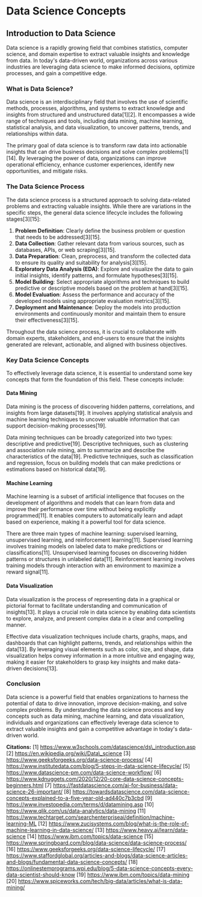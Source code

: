 # Data Science Concepts

## Introduction to Data Science

Data science is a rapidly growing field that combines statistics, computer science, and domain expertise to extract valuable insights and knowledge from data. In today's data-driven world, organizations across various industries are leveraging data science to make informed decisions, optimize processes, and gain a competitive edge.

### What is Data Science?

Data science is an interdisciplinary field that involves the use of scientific methods, processes, algorithms, and systems to extract knowledge and insights from structured and unstructured data\[1]\[2]. It encompasses a wide range of techniques and tools, including data mining, machine learning, statistical analysis, and data visualization, to uncover patterns, trends, and relationships within data.

The primary goal of data science is to transform raw data into actionable insights that can drive business decisions and solve complex problems\[1]\[14]. By leveraging the power of data, organizations can improve operational efficiency, enhance customer experiences, identify new opportunities, and mitigate risks.

### The Data Science Process

The data science process is a structured approach to solving data-related problems and extracting valuable insights. While there are variations in the specific steps, the general data science lifecycle includes the following stages\[3]\[15]:

1. **Problem Definition**: Clearly define the business problem or question that needs to be addressed\[3]\[15].
2. **Data Collection**: Gather relevant data from various sources, such as databases, APIs, or web scraping\[3]\[15].
3. **Data Preparation**: Clean, preprocess, and transform the collected data to ensure its quality and suitability for analysis\[3]\[15].
4. **Exploratory Data Analysis (EDA)**: Explore and visualize the data to gain initial insights, identify patterns, and formulate hypotheses\[3]\[15].
5. **Model Building**: Select appropriate algorithms and techniques to build predictive or descriptive models based on the problem at hand\[3]\[15].
6. **Model Evaluation**: Assess the performance and accuracy of the developed models using appropriate evaluation metrics\[3]\[15].
7. **Deployment and Maintenance**: Deploy the models into production environments and continuously monitor and maintain them to ensure their effectiveness\[3]\[15].

Throughout the data science process, it is crucial to collaborate with domain experts, stakeholders, and end-users to ensure that the insights generated are relevant, actionable, and aligned with business objectives.

### Key Data Science Concepts

To effectively leverage data science, it is essential to understand some key concepts that form the foundation of this field. These concepts include:

#### Data Mining

Data mining is the process of discovering hidden patterns, correlations, and insights from large datasets\[19]. It involves applying statistical analysis and machine learning techniques to uncover valuable information that can support decision-making processes\[19].

Data mining techniques can be broadly categorized into two types: descriptive and predictive\[19]. Descriptive techniques, such as clustering and association rule mining, aim to summarize and describe the characteristics of the data\[19]. Predictive techniques, such as classification and regression, focus on building models that can make predictions or estimations based on historical data\[19].

#### Machine Learning

Machine learning is a subset of artificial intelligence that focuses on the development of algorithms and models that can learn from data and improve their performance over time without being explicitly programmed\[11]. It enables computers to automatically learn and adapt based on experience, making it a powerful tool for data science.

There are three main types of machine learning: supervised learning, unsupervised learning, and reinforcement learning\[11]. Supervised learning involves training models on labeled data to make predictions or classifications\[11]. Unsupervised learning focuses on discovering hidden patterns or structures in unlabeled data\[11]. Reinforcement learning involves training models through interaction with an environment to maximize a reward signal\[11].

#### Data Visualization

Data visualization is the process of representing data in a graphical or pictorial format to facilitate understanding and communication of insights\[13]. It plays a crucial role in data science by enabling data scientists to explore, analyze, and present complex data in a clear and compelling manner.

Effective data visualization techniques include charts, graphs, maps, and dashboards that can highlight patterns, trends, and relationships within the data\[13]. By leveraging visual elements such as color, size, and shape, data visualization helps convey information in a more intuitive and engaging way, making it easier for stakeholders to grasp key insights and make data-driven decisions\[13].

### Conclusion

Data science is a powerful field that enables organizations to harness the potential of data to drive innovation, improve decision-making, and solve complex problems. By understanding the data science process and key concepts such as data mining, machine learning, and data visualization, individuals and organizations can effectively leverage data science to extract valuable insights and gain a competitive advantage in today's data-driven world.

**Citations:** \[1] https://www.w3schools.com/datascience/ds\_introduction.asp \[2] https://en.wikipedia.org/wiki/Data\_science \[3] https://www.geeksforgeeks.org/data-science-process/ \[4] https://www.institutedata.com/blog/5-steps-in-data-science-lifecycle/ \[5] https://www.datascience-pm.com/data-science-workflow/ \[6] https://www.kdnuggets.com/2020/12/20-core-data-science-concepts-beginners.html \[7] https://fastdatascience.com/ai-for-business/data-science-26-important/ \[8] https://towardsdatascience.com/data-science-concepts-explained-to-a-five-year-old-ad440c7b3cbd \[9] https://www.investopedia.com/terms/d/datamining.asp \[10] https://www.qlik.com/us/data-analytics/data-mining \[11] https://www.techtarget.com/searchenterpriseai/definition/machine-learning-ML \[12] https://www.zucisystems.com/blog/what-is-the-role-of-machine-learning-in-data-science/ \[13] https://www.heavy.ai/learn/data-science \[14] https://www.ibm.com/topics/data-science \[15] https://www.springboard.com/blog/data-science/data-science-process/ \[16] https://www.geeksforgeeks.org/data-science-lifecycle/ \[17] https://www.staffordglobal.org/articles-and-blogs/data-science-articles-and-blogs/fundamental-data-science-concepts/ \[18] https://onlinestemprograms.wpi.edu/blog/5-data-science-concepts-every-data-scientist-should-know \[19] https://www.ibm.com/topics/data-mining \[20] https://www.spiceworks.com/tech/big-data/articles/what-is-data-mining/
